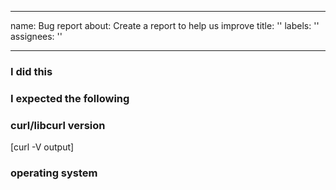 <!--
  Copyright (C) 2000 - 2022, Daniel Stenberg, <daniel@haxx.se>, et al.

  SPDX-License-Identifier: curl
-->

---
name: Bug report
about: Create a report to help us improve
title: ''
labels: ''
assignees: ''

---

<!-- Only file bugs here! Ask questions on the mailing lists https://curl.se/mail/

     SECURITY RELATED? Post it here: https://hackerone.com/curl

     There are collections of known issues to be aware of:
     https://curl.se/docs/knownbugs.html
     https://curl.se/docs/todo.html       -->

### I did this

### I expected the following

### curl/libcurl version

[curl -V output]

### operating system

<!-- On Unix please post the output of "uname -a" -->
